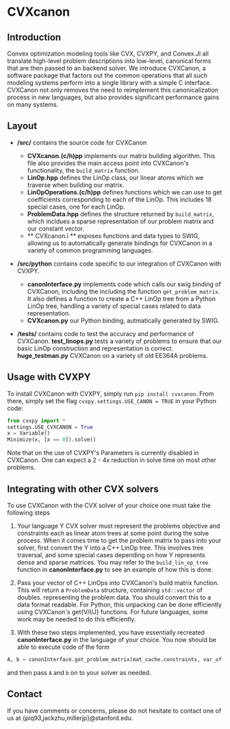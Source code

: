 # CVXcanon

## Introduction
Convex optimization modeling tools like CVX, CVXPY, and Convex.Jl all translate high-level problem descriptions into low-level, canonical forms that are then passed to an backend solver. We introduce CVXCanon, a software package that factors out the common operations that all such modeling systems perform into a single library with a simple C interface. CVXCanon not only removes the need to reimplement this canonicalization process in new languages, but also provides significant performance gains on many systems.

## Layout
- **/src/** contains the source code for CVXCanon
	- **CVXcanon.(c/h)pp** implements our matrix building algorithm. This file also provides the main access point into CVXCanon's functionality, the ```build_matrix``` function.
	-  **LinOp.hpp** defines the LinOp class, our linear atoms which we traverse when building our matrix.
	- **LinOpOperations.(c/h)pp** defines functions which we can use to get coefficients corresponding to each of the LinOp. This includes 18 special cases, one for each LinOp.
    - **ProblemData.hpp** defines the structure returned by ```build_matrix```, which incldues a sparse representation of our problem matrix and our constant vector. 
    - ** CVXcanon.i ** exposes functions and data types to SWIG, allowing us to automatically generate bindings for CVXCanon in a variety of common programming languages.

- **/src/python** contains code specific to our integration of CVXCanon with CVXPY.
	- **canonInterface.py** implements code which calls our swig binding of CVXCanon, including the including the function ```get_problem_matrix```. It also defines a function to create a C++ LinOp tree from a Python LinOp tree, handling a variety of special cases related to data representation.
    - **CVXcanon.py** our Python binding, autmatically generated by SWIG.

- **/tests/** contains code to test the accuracy and performance of CVXCanon. **test_linops.py** tests a variety of problems to ensure that our basic LinOp construction and representation is correct. **huge_testman.py** CVXCanon on a variety of old EE364A problems.


## Usage with CVXPY
To install CVXCanon with CVXPY, simply run ```pip install cvxcanon```. From there, simply set the flag ```cvxpy.settings.USE_CANON = TRUE``` in your Python code:

``` python
from cvxpy import *
settings.USE_CVXCANON = True
x = Variable()
Minimize(x, [x == 0]).solve()
```
Note that on the use of CVXPY's Parameters is currently disabled in CVXCanon. One can expect a 2 - 4x  reduction in solve time on most other problems.


## Integrating with other CVX solvers
To use CVXCanon with the CVX solver of your choice one must take the following steps

1. Your language Y CVX solver must represent the problems objective and constraints each as linear atom trees at some point during the solve process. When it comes time to get the problem matrix to pass into your solver, first convert the Y into a C++ LinOp tree. This involves tree traversal, and some special cases depending on how Y represents dense and sparse matrices. You may refer to the ```build_lin_op_tree``` function in **canonInterface.py** to see an example of how this is done.

2. Pass your vector of C++ LinOps into CVXCanon's build matrix function. This will return a ```ProblemData``` structure, containing ```std::vector``` of doubles. representing the problem data. You should convert this to a data format readable. For Python, this unpacking can be done efficiently using CVXCanon's get{V/I/J} functions. For future languages, some work may be needed to do this efficiently.  

3. With these two steps implemented, you have essentially recreated **canonInterface.py** in the language of your choice. You now should be able to execute code of the form

```python 
A, b = canonInterface.get_problem_matrix(mat_cache.constraints, var_offsets)
```

and then pass ```A``` and ```b``` on to your solver as needed.

## Contact
If you have comments or concerns, please do not hesitate to contact one of us at  {piq93,jackzhu,millerjp}@stanford.edu.









